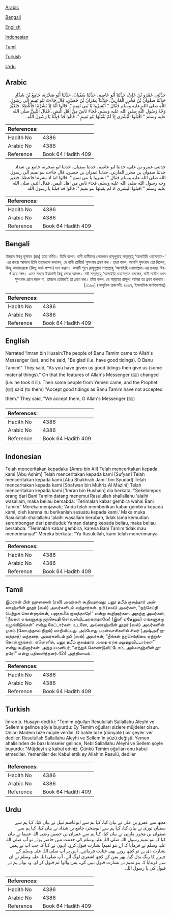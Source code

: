 [Arabic](#arabic)

[Bengali](#bengali)

[English](#english)

[Indonesian](#indonesian)

[Tamil](#tamil)

[Turkish](#turkish)

[Urdu](#urdu)

## Arabic


<div dir="rtl" lang="ar" style={{fontSize:'larger',backgroundColor:'#f8f9fa',padding:20}}>
حَدَّثَنِي عَمْرُو بْنُ عَلِيٍّ، حَدَّثَنَا أَبُو عَاصِمٍ، حَدَّثَنَا سُفْيَانُ، حَدَّثَنَا أَبُو صَخْرَةَ، جَامِعُ بْنُ شَدَّادٍ حَدَّثَنَا صَفْوَانُ بْنُ مُحْرِزٍ الْمَازِنِيُّ، حَدَّثَنَا عِمْرَانُ بْنُ حُصَيْنٍ، قَالَ جَاءَتْ بَنُو تَمِيمٍ إِلَى رَسُولِ اللَّهِ صلى الله عليه وسلم فَقَالَ ‏"‏ أَبْشِرُوا يَا بَنِي تَمِيمٍ ‏"‏‏.‏ قَالُوا أَمَّا إِذْ بَشَّرْتَنَا فَأَعْطِنَا‏.‏ فَتَغَيَّرَ وَجْهُ رَسُولِ اللَّهِ صلى الله عليه وسلم، فَجَاءَ نَاسٌ مِنْ أَهْلِ الْيَمَنِ، فَقَالَ النَّبِيُّ صلى الله عليه وسلم ‏"‏ اقْبَلُوا الْبُشْرَى إِذْ لَمْ يَقْبَلْهَا بَنُو تَمِيمٍ ‏"‏‏.‏ قَالُوا قَدْ قَبِلْنَا يَا رَسُولَ اللَّهِ‏.‏
</div>
<div style={{backgroundColor:'#f8f9fa',padding:20, marginBottom: 10}}><table> <thead> <tr> <th>References:</th> <th></th> </tr> </thead> <tbody><tr><td>Hadith No</td><td>4386</td></tr><tr><td>Arabic No</td><td>4386</td></tr><tr><td>Reference</td><td>Book 64 Hadith 409</td></tr></tbody></table></div>


<div dir="rtl" lang="ar" style={{fontSize:'larger',backgroundColor:'#f8f9fa',padding:20}}>
حدثني عمرو بن علي، حدثنا ابو عاصم، حدثنا سفيان، حدثنا ابو صخرة، جامع بن شداد حدثنا صفوان بن محرز المازني، حدثنا عمران بن حصين، قال جاءت بنو تميم الى رسول الله صلى الله عليه وسلم فقال " ابشروا يا بني تميم ". قالوا اما اذ بشرتنا فاعطنا. فتغير وجه رسول الله صلى الله عليه وسلم، فجاء ناس من اهل اليمن، فقال النبي صلى الله عليه وسلم " اقبلوا البشرى اذ لم يقبلها بنو تميم ". قالوا قد قبلنا يا رسول الله
</div>
<div style={{backgroundColor:'#f8f9fa',padding:20, marginBottom: 10}}><table> <thead> <tr> <th>References:</th> <th></th> </tr> </thead> <tbody><tr><td>Hadith No</td><td>4386</td></tr><tr><td>Arabic No</td><td>4386</td></tr><tr><td>Reference</td><td>Book 64 Hadith 409</td></tr></tbody></table></div>

## Bengali


<div dir="rtl" lang="bn" style={{fontSize:'larger',backgroundColor:'#f8f9fa',padding:20}}>
‘ইমরান ইবনু হুসায়ন (রাঃ) হতে বর্ণিত। তিনি বলেন, বানী তামীমের লোকজন রাসূলুল্লাহ সাল্লাল্লাহু ‘আলাইহি ওয়াসাল্লাম-এর কাছে আসলে তিনি তাদেরকে বললেন, হে বানী তামীম! সুসংবাদ গ্রহণ কর। তারা বলল, আপনি সুসংবাদ তো দিলেন, কিন্তু আমাদেরকে (কিছু অর্থ-সম্পদ) দান করুন। কথাটি শুনে রাসূলুল্লাহ সাল্লাল্লাহু ‘আলাইহি ওয়াসাল্লাম-এর চেহারা বিবর্ণ হয়ে গেল। এমন সময়ে ইয়ামানী কিছু লোক আসল। নবী সাল্লাল্লাহু ‘আলাইহি ওয়াসাল্লাম বললেন, বানী তামীম যখন সুসংবাদ গ্রহণ করল না, তাহলে তোমরাই তা গ্রহণ কর। তাঁরা বলল, হে আল্লাহর রাসূল! আমরা তা গ্রহণ করলাম। [৩১৯০] (আধুনিক প্রকাশনীঃ ৪০৩৭, ইসলামিক ফাউন্ডেশনঃ)
</div>
<div style={{backgroundColor:'#f8f9fa',padding:20, marginBottom: 10}}><table> <thead> <tr> <th>References:</th> <th></th> </tr> </thead> <tbody><tr><td>Hadith No</td><td>4386</td></tr><tr><td>Arabic No</td><td>4386</td></tr><tr><td>Reference</td><td>Book 64 Hadith 409</td></tr></tbody></table></div>

## English


<div dir="ltr" lang="en" style={{fontSize:'larger',backgroundColor:'#f8f9fa',padding:20}}>
Narrated 'Imran bin Husain:The people of Banu Tamim came to Allah's Messenger (ﷺ), and he said, "Be glad (i.e. have good tidings). O Banu Tamim!" They said, "As you have given us good tidings then give us (some material things)." On that the features of Allah's Messenger (ﷺ) changed (i.e. he took it ill). Then some people from Yemen came, and the Prophet (ﷺ) said (to them) "Accept good tidings as Banu Tamim have not accepted them." They said, "We accept them, O Allah's Messenger (ﷺ)
</div>
<div style={{backgroundColor:'#f8f9fa',padding:20, marginBottom: 10}}><table> <thead> <tr> <th>References:</th> <th></th> </tr> </thead> <tbody><tr><td>Hadith No</td><td>4386</td></tr><tr><td>Arabic No</td><td>4386</td></tr><tr><td>Reference</td><td>Book 64 Hadith 409</td></tr></tbody></table></div>

## Indonesian


<div dir="ltr" lang="id" style={{fontSize:'larger',backgroundColor:'#f8f9fa',padding:20}}>
Telah menceritakan kepadaku [Amru bin Ali] Telah menceritakan kepada kami [Abu Ashim] Telah menceritakan kepada kami [Sufyan] Telah menceritakan kepada kami [Abu Shakhrah Jami' bin Syudad] Telah menceritakan kepada kami [Shafwan bin Muhriz Al Mazini] Telah menceritakan kepada kami ['Imran bin Hushain] dia berkata; "Sekelompok orang dari Bani Tamim datang menemui Rasulullah shallallahu 'alaihi wasallam, maka beliau bersabda: 'Terimalah kabar gembira wahai Bani Tamim.' Mereka menjawab; 'Anda telah memberikan kabar gembira kepada kami, oleh karena itu berikanlah sesuatu kepada kami.' Maka muka Rasulullah shallallahu 'alaihi wasallam berubah, tidak lama kemudian serombongan dari penduduk Yaman datang kepada beliau, maka beliau bersabda: "Terimalah kabar gembira, karena Bani Tamim tidak mau menerimanya!" Mereka berkata; "Ya Rasulullah, kami telah menerimanya
</div>
<div style={{backgroundColor:'#f8f9fa',padding:20, marginBottom: 10}}><table> <thead> <tr> <th>References:</th> <th></th> </tr> </thead> <tbody><tr><td>Hadith No</td><td>4386</td></tr><tr><td>Arabic No</td><td>4386</td></tr><tr><td>Reference</td><td>Book 64 Hadith 409</td></tr></tbody></table></div>

## Tamil


<div dir="ltr" lang="ta" style={{fontSize:'larger',backgroundColor:'#f8f9fa',padding:20}}>
இம்ரான் பின் ஹுஸைன் (ரலி) அவர்கள் கூறியதாவது: பனூ தமீம் குலத்தார் அல்லாஹ்வின் தூதர் (ஸல்) அவர்களிடம் வந்தார்கள். நபி (ஸல்) அவர்கள், “நற்செய்தி பெற்றுக் கொள்ளுங்கள், பனூதமீம் குலத்தாரே!” என்று கூறினார்கள். அதற்கு அவர்கள், “நீங்கள் எங்களுக்கு நற்செய்தி சொல்லிவிட்டீர்கள்தானே! (இனி ஏதேனும்) எங்களுக்கு வழங்கிடுங்கள்” என்று கேட்டார்கள். உடனே, அல்லாஹ்வின் தூதர் (ஸல்) அவர்களின் முகம் (கோபத்தால் நிறம்) மாறிவிட்டது. அப்போது யமன்வாசிகளில் சிலர் (அஷ்அரீ குலத்தார்) வந்தனர். அவர்களிடம் நபி (ஸல்) அவர்கள், “நீங்கள் நற்செய்தியை ஏற்றுக்கொள்ளுங்கள். ஏனெனில், பனூ தமீம் குலத்தார் அதை ஏற்க மறுத்துவிட்டார்கள்” என்று கூறினார்கள். அந்த யமனியர், “ஏற்றுக் கொண்டுவிட்டோம், அல்லாஹ்வின் தூதரே!” என்று பதிலளித்தனர்.424 அத்தியாயம் :
</div>
<div style={{backgroundColor:'#f8f9fa',padding:20, marginBottom: 10}}><table> <thead> <tr> <th>References:</th> <th></th> </tr> </thead> <tbody><tr><td>Hadith No</td><td>4386</td></tr><tr><td>Arabic No</td><td>4386</td></tr><tr><td>Reference</td><td>Book 64 Hadith 409</td></tr></tbody></table></div>

## Turkish


<div dir="ltr" lang="tr" style={{fontSize:'larger',backgroundColor:'#f8f9fa',padding:20}}>
İmran b. Husayn dedi ki: "Temim oğulları Resuluilah Sallallahu Aleyhi ve Sellem'e gelince şöyle buyurdu: Ey Temim oğulları sizlere müjdeler olsun. Onlar: Madem bize müjde verdin. O halde bize (dünyalık) bir şeyler ver dediler. Resuluilah Sallallahu Aleyhi ve Sellem'in yüzü değişti. Yemen ahalisinden de bazı kimseler gelince, Nebi Sallallahu Aleyhi ve Sellem şöyle buyurdu: "Müjdeyi siz kabul ediniz. Çünkü Temim oğulları onu kabul etmediler. Yemenliler de: Kabul ettik ey Allah'ın Resulü, dediler
</div>
<div style={{backgroundColor:'#f8f9fa',padding:20, marginBottom: 10}}><table> <thead> <tr> <th>References:</th> <th></th> </tr> </thead> <tbody><tr><td>Hadith No</td><td>4386</td></tr><tr><td>Arabic No</td><td>4386</td></tr><tr><td>Reference</td><td>Book 64 Hadith 409</td></tr></tbody></table></div>

## Urdu


<div dir="rtl" lang="ur" style={{fontSize:'larger',backgroundColor:'#f8f9fa',padding:20}}>
مجھ سے عمرو بن علی نے بیان کیا، کہا ہم سے ابوعاصم نبیل نے بیان کیا۔ کہا ہم سے سفیان ثوری نے بیان کیا، کہا ہم سے ابوصخرہ جامع بن شداد نے بیان کیا، کہا ہم سے صفوان بن محرز مازنی نے بیان کیا، کہا ہم سے عمران بن حصین رضی اللہ عنہما نے بیان کیا کہ بنو تمیم رسول اللہ صلی اللہ علیہ وسلم کی خدمت میں حاضر ہوئے تو آپ صلی اللہ علیہ وسلم نے فرمایا کہ اے بنو تمیم! بشارت قبول کرو۔ انہوں نے کہا کہ جب آپ نے ہمیں بشارت دی ہے تو کچھ روپے بھی عنایت فرمائیے۔ اس پر آپ صلی اللہ علیہ وسلم کے چہرے کا رنگ بدل گیا۔ پھر یمن کے کچھ اشعری لوگ آئے، آپ صلی اللہ علیہ وسلم نے ان سے فرمایا کہ بنو تمیم نے بشارت قبول نہیں کی، یمن والو! تم قبول کر لو۔ وہ بولے ہم نے قبول کی یا رسول اللہ۔
</div>
<div style={{backgroundColor:'#f8f9fa',padding:20, marginBottom: 10}}><table> <thead> <tr> <th>References:</th> <th></th> </tr> </thead> <tbody><tr><td>Hadith No</td><td>4386</td></tr><tr><td>Arabic No</td><td>4386</td></tr><tr><td>Reference</td><td>Book 64 Hadith 409</td></tr></tbody></table></div>